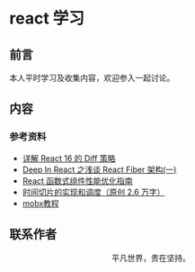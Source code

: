 # react 学习

## 前言

本人平时学习及收集内容，欢迎参入一起讨论。

## 内容

### 参考资料

- [详解 React 16 的 Diff 策略](https://mp.weixin.qq.com/s/_jAW4Z3VR-uW0AEnjHgAEw)
- [Deep In React 之浅谈 React Fiber 架构(一)](https://mp.weixin.qq.com/s/dONYc-Y96baiXBXpwh1w3A)
- [React 函数式组件性能优化指南](https://mp.weixin.qq.com/s/mpL1MxLjBqSO49TRijeyeg)
- [时间切片的实现和调度（原创 2.6 万字）](https://juejin.im/post/5ecdd66ff265da76d53c094a)
- [mobx教程](https://cn.mobx.js.org/intro/overview.html)

## 联系作者

<div align="center">
    <p>
        平凡世界，贵在坚持。
    </p>
    <img :src="$withBase('/about/contact.png')" />
</div>
